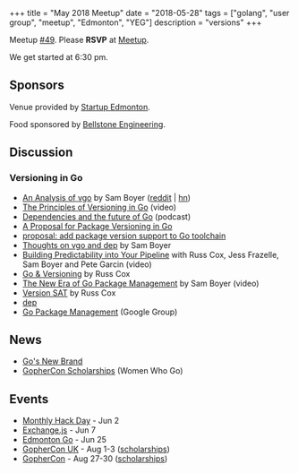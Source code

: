 +++
title = "May 2018 Meetup"
date = "2018-05-28"
tags = ["golang", "user group", "meetup", "Edmonton", "YEG"]
description = "versions"
+++

Meetup [#49](https://github.com/edmontongo/presentations/issues/82). Please **RSVP** at [Meetup](https://www.meetup.com/startupedmonton/events/ddzwmnyxhblc/).

We get started at 6:30 pm.

## Sponsors

Venue provided by [Startup Edmonton](https://www.startupedmonton.com/).

Food sponsored by [Bellstone Engineering](https://bellstone.ca/). 

## Discussion

### Versioning in Go

* [An Analysis of vgo](https://sdboyer.io/vgo/intro/) by Sam Boyer ([reddit](https://www.reddit.com/r/golang/comments/8jappi/an_analysis_of_vgo_sdboyerio/) | [hn](https://news.ycombinator.com/item?id=17063724))
* [The Principles of Versioning in Go](https://www.youtube.com/watch?v=F8nrpe0XWRg) (video)
* [Dependencies and the future of Go](https://changelog.com/gotime/77) (podcast)
* [A Proposal for Package Versioning in Go](https://blog.golang.org/versioning-proposal)
* [proposal: add package version support to Go toolchain](https://github.com/golang/go/issues/24301)
* [Thoughts on vgo and dep](https://sdboyer.io/blog/vgo-and-dep/) by Sam Boyer
* [Building Predictability into Your Pipeline](https://www.youtube.com/watch?v=sbrZfPgNmfw) with Russ Cox, Jess Frazelle, Sam Boyer and Pete Garcin (video)
* [Go & Versioning](https://research.swtch.com/vgo) by Russ Cox
* [The New Era of Go Package Management](https://www.youtube.com/watch?v=5LtMb090AZI) by Sam Boyer (video)
* [Version SAT](https://research.swtch.com/version-sat) by Russ Cox
* [dep](https://golang.github.io/dep/)
* [Go Package Management](https://groups.google.com/forum/#!forum/go-package-management) (Google Group)

## News

* [Go's New Brand](https://blog.golang.org/go-brand)
* [GopherCon Scholarships](https://womenwhogo.org/scholarships.html) (Women Who Go)

## Events

* [Monthly Hack Day](https://www.meetup.com/startupedmonton/events/249064595/) - Jun 2
* [Exchange.js](https://www.meetup.com/startupedmonton/events/247630881/) - Jun 7
* [Edmonton Go](https://www.meetup.com/startupedmonton/events/ddzwmnyxjbhc/) - Jun 25
* [GopherCon UK](https://www.gophercon.co.uk/schedule/) - Aug 1-3 ([scholarships](https://www.gophercon.co.uk/scholarships/))
* [GopherCon](https://www.gophercon.com/) - Aug 27-30 ([scholarships](https://womenwhogo.org/scholarships.html))

